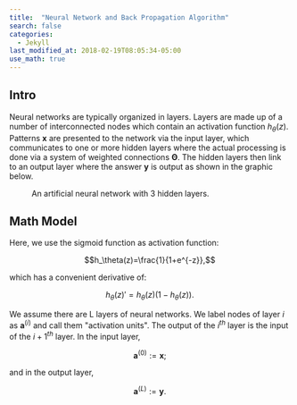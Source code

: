 ```yaml
---
title:  "Neural Network and Back Propagation Algorithm"
search: false
categories: 
  - Jekyll
last_modified_at: 2018-02-19T08:05:34-05:00
use_math: true
---
```


## Intro
Neural networks are typically organized in layers. Layers are made up of a number of interconnected nodes which contain an activation function $h_\theta(z)$. Patterns $\mathbf{x}$ are presented to the network via the input layer, which communicates to one or more hidden layers where the actual processing is done via a system of weighted connections $\mathbf{\Theta}$.  The hidden layers then link to an output layer where the answer $\mathbf{y}$ is output as shown in the graphic below.

<figure style="width: 450px" class="align-center">
  <img src="{{ site.url }}{{ site.baseurl }}/assets/images/tikz41.png" alt="">
  <figcaption>An artificial neural network with 3 hidden layers.</figcaption>
</figure> 

## Math Model

Here, we use the sigmoid function as activation function:

$$h_\theta(z)=\frac{1}{1+e^{-z}},$$

which has a convenient derivative of:

$$h_\theta(z)'=h_\theta(z)(1-h_\theta(z)).$$

We assume there are L layers of neural networks. We label nodes of layer $i$ as $\mathbf{a}^{(i)}$ and call them "activation units". The output of the $i^{th}$ layer is the input of the $i+1^{th}$ layer. In the input layer,

 $$\mathbf{a}^{(0)}:=\mathbf{x};$$

 and in the output layer,

 $$\mathbf{a}^{(L)}:=\mathbf{y}.$$